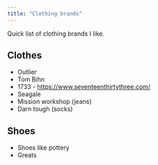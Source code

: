```yaml
---
title: "Clothing brands"
---
```


Quick list of clothing brands I like.

## Clothes

- Outlier
- Tom Bihn
- 1733 - https://www.seventeenthirtythree.com/
- Seagale
- Mission workshop (jeans)
- Darn tough (socks)

## Shoes

- Shoes like pottery
- Greats
